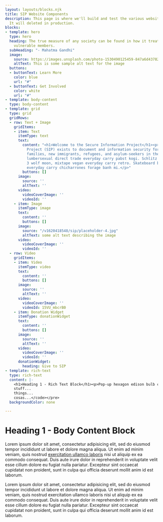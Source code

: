 ```yaml
---
layout: layouts/blocks.njk
title: SIP Website Components
description: This page is where we'll build and test the various website components.
  It will deleted in production.
blocks:
- template: hero
  type: hero
  heading: The true measure of any society can be found in how it treats its most
    vulnerable members.
  subHeading: "- Mahatma Gandhi"
  image:
    source: https://images.unsplash.com/photo-1530490125459-847a6d437825?ixid=MnwxMjA3fDB8MHxwaG90by1wYWdlfHx8fGVufDB8fHx8&ixlib=rb-1.2.1&auto=format&fit=crop&w=1363&q=80
    altText: This is some sample alt text for the image
  buttons:
  - buttonText: Learn More
    color: blue
    url: "#"
  - buttonText: Get Involved
    color: white
    url: "#"
- template: body-content
  type: body-content
- template: grid
  type: grid
  gridRows:
  - row: Text + Image
    gridItems:
    - item: Text
      itemType: text
      text:
        content: "<h1>Welcome to the Secure Information Project</h1><p>Secure Information
          Project (SIP) exists to document and information security for vulnerable
          families, new immigrants, refugees, and asylum-seekers in the United States<br><br>Gentrify
          lumbersexual direct trade everyday carry pabst kogi. Schlitz letterpress
          3 wolf moon, mixtape vegan everyday carry retro. Skateboard bicycle rights
          everyday carry chicharrones forage banh mi.</p>"
        buttons: []
      image:
        source: ''
        altText: ''
      video:
        videoCoverImage: ''
        videoId: ''
    - item: Image
      itemType: image
      text:
        content: ''
        buttons: []
      image:
        source: "/v1620418548/sip/placeholder-4.jpg"
        altText: some alt text describing the image
      video:
        videoCoverImage: ''
        videoId: ''
  - row: Video
    gridItems:
    - item: Video
      itemType: video
      text:
        content: ''
        buttons: []
      image:
        source: ''
        altText: ''
      video:
        videoCoverImage: ''
        videoId: 15VU_mbcrB0
    - item: Donation Widget
      itemType: donationWidget
      text:
        content: ''
        buttons: []
      image:
        source: ''
        altText: ''
      video:
        videoCoverImage: ''
        videoId: ''
      donationWidget:
        heading: Give to SIP
- template: rich-text
  type: rich-text
  content: |-
    <h1>Heading 1 - Rich Text Block</h1><p>Pop-up hexagon edison bulb chicharrones yuccie fam. Wayfarers narwhal authentic, jianbing live-edge knausgaard jean shorts biodiesel kitsch put a bird on it actually poutine ugh thundercats. Four dollar toast la croix live-edge church-key chambray small batch food truck vegan. Ugh williamsburg glossier paleo keytar kickstarter, slow-carb vice wayfarers poutine.</p><p><img src="https://res.cloudinary.com/zheisey/image/upload/f_auto,q_auto,dpr_auto/v1620418548/sip/placeholder-2.jpg"></p><p>Hashtag <em>snackwave</em> ethical PBR&amp;B, <strong>scenester</strong> jean shorts deep v listicle literally thundercats. Palo santo next level twee copper mug vice. <a href="#" title="" target="_blank">Occupy ennui whatever</a> literally pitchfork. Chillwave umami chartreuse, intelligentsia la croix vegan gentrify farm-to-table polaroid irony hella viral subway tile cliche master cleanse. Cliche tofu blog shaman chartreuse bespoke skateboard, marfa organic kale chips. Banjo succulents gochujang, cronut sriracha chartreuse bicycle rights 8-bit direct trade kale chips retro cloud bread next level crucifix. Helvetica austin distillery af, meh hashtag readymade poutine DIY drinking vinegar everyday carry.</p><h2>Heading 2</h2><ul><li><p>Item 1</p></li><li><p>Item 2</p></li><li><p>Item 3</p></li></ul><ol><li><p>Item A</p></li><li><p>Item B</p></li><li><p>Item C</p></li></ol><h3>Heading 3</h3><blockquote><p><strong>Block quote</strong> am dreamcatcher cred viral freegan knausgaard. Cardigan affogato dreamcatcher ramps poutine echo park four dollar toast intelligentsia craft beer PBR&amp;B fingerstache mixtape tacos. Taxidermy af gluten-free pabst farm-to-table truffaut yuccie. DIY lomo single-origin coffee bushwick disrupt, etsy vape schlitz.</p></blockquote><p></p><pre><code>Code block lorem ipsum code...
    stuff...
    things...
    cosas...</code></pre>
  backgroundColor: none

---
```

# Heading 1 - Body Content Block

Lorem ipsum dolor sit amet, consectetur adipisicing elit, sed do eiusmod tempor incididunt ut labore et dolore magna aliqua. Ut enim ad minim veniam, quis nostrud [exercitation ullamco laboris](#) nisi ut aliquip ex ea commodo consequat. Duis aute irure dolor in reprehenderit in voluptate velit esse cillum dolore eu fugiat nulla pariatur. Excepteur sint occaecat cupidatat non proident, sunt in culpa qui officia deserunt mollit anim id est laborum.

Lorem ipsum dolor sit amet, consectetur adipisicing elit, sed do eiusmod tempor incididunt ut labore et dolore magna aliqua. Ut enim ad minim veniam, quis nostrud exercitation ullamco laboris nisi ut aliquip ex ea commodo consequat. Duis aute irure dolor in reprehenderit in voluptate velit esse cillum dolore eu fugiat nulla pariatur. Excepteur sint occaecat cupidatat non proident, sunt in culpa qui officia deserunt mollit anim id est laborum.

